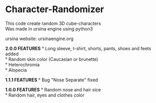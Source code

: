 # Character-Randomizer

This code create random 3D cube-characters <br>
Was made in ursina engine using python3 <br>
<p>ursina website: ursinaengine.org</p>

<p><b>2.0.0 FEATURES</b>
° Long sleeve, t-shirt, shorts, pants, shoes and feets added <br>
° Random skin color (Caucasian or brunette) <br>
° Heterochromia <br>
° Alopecia
</p>

<p><b>1.1.1 FEATURES</b>
° Bug "Nose Separate" fixed
</p>

<p><b>1.0.0 FEATURES</b>
° Random nose and hair sice <br>
° Random hair, eyes and clothes color
</p>
